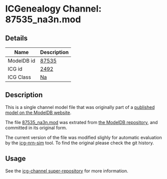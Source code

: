 # ICGenealogy Channel: 87535\_na3n.mod

## Details

Name | Description
---- | -----------
ModelDB id | [87535](http://senselab.med.yale.edu/ModelDB/ShowModel.cshtml?model=87535)
ICG id | [2492](http://icg.neurotheory.ox.ac.uk/channels/2/2492)
ICG Class | [Na](http://icg.neurotheory.ox.ac.uk/channels/2)

## Description

This is a single channel model file that was originally part of a [published model on the ModelDB website](http://senselab.med.yale.edu/mModelDB/ShowModel.cshtml?model=87535).


The file [87535\_na3n.mod](87535_na3n.mod) was extrated from [the ModelDB repository](http://senselab.med.yale.edu/ModelDB/ShowModel.cshtml?model=87535), and committed in its original form.

The current version of the file was modified slighly for automatic evaluation by the [icg-nrn-sim](https://github.com/icgenealogy/icg-nrn-sim) tool. To find the original please check the git history.


## Usage

See the [icg-channel super-repository](https://github.com/icgenealogy/icg-channels) for more information.